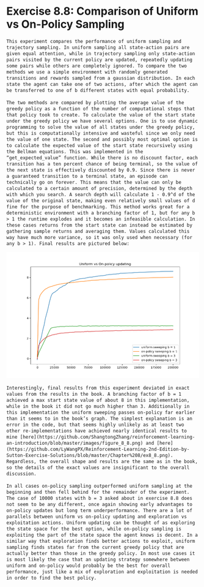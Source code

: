# Exercise 8.8: Comparison of Uniform vs On-Policy Sampling

	This experiment compares the performance of uniform sampling and trajectory sampling. In uniform sampling all state-action pairs are given equal attention, while in trajectory sampling only state-action pairs visited by the current policy are updated, repeatedly updating some pairs while others are completely ignored. To compare the two methods we use a simple environment with randomly generated transitions and rewards sampled from a gaussian distribution. In each state the agent can take one of two actions, after which the agent can be transferred to one of b different states with equal probability. 

	The two methods are compared by plotting the average value of the greedy policy as a function of the number of computational steps that that policy took to create. To calculate the value of the start state under the greedy policy we have several options. One is to use dynamic programming to solve the value of all states under the greedy policy, but this is computationally intensive and wasteful since we only need the value of one state. The second and possibly most optimal option is to calculate the expected value of the start state recursively using the Bellman equations. This was implemented in the “get_expected_value” function. While there is no discount factor, each transition has a ten percent chance of being terminal, so the value of the next state is effectively discounted by 0.9. Since there is never a guaranteed transition to a terminal state, an episode can technically go on forever. This means that the value can only be calculated to a certain amount of precision, determined by the depth with which you search. A search depth will calculate 1 - 0.9^d of the value of the original state, making even relatively small values of d fine for the purpose of benchmarking. This method works great for a deterministic environment with a branching factor of 1, but for any b > 1 the runtime explodes and it becomes an infeasible calculation. In these cases returns from the start state can instead be estimated by gathering sample returns and averaging them. Values calculated this way have much more variance, so it was only used when necessary (for any b > 1). Final results are pictured below:

![Final Results](results.png)

	Interestingly, final results from this experiment deviated in exact values from the results in the book. A branching factor of b = 1 achieved a max start state value of about 8 in this implementation, while in the book it did not go much higher than 3. Additionally in this implementation the uniform sweeping passes on-policy far earlier than it seems to in the book’s graph. The simplest explanation is an error in the code, but that seems highly unlikely as at least two other re-implementations have achieved nearly identical results to mine [here](https://github.com/ShangtongZhang/reinforcement-learning-an-introduction/blob/master/images/figure_8_8.png) and [here](https://github.com/LyWangPX/Reinforcement-Learning-2nd-Edition-by-Sutton-Exercise-Solutions/blob/master/Chapter%208/ex8_8.png). Regardless, the overall shape and results are the same as in the book, so the details of the exact values are insignificant to the overall discussion.

	In all cases on-policy sampling outperformed uniform sampling at the beginning and then fell behind for the remainder of the experiment. The case of 10000 states with b = 3 asked about in exercise 8.8 does not seem to be any different, once again showing early advantages to on-policy updates but long term underperformance. There are a lot of parallels between uniform vs on-policy updating and exploration vs exploitation actions. Uniform updating can be thought of as exploring the state space for the best option, while on-policy sampling is exploiting the part of the state space the agent knows is decent. In a similar way that exploration finds better actions to exploit, uniform sampling finds states far from the current greedy policy that are actually better than those in the greedy policy. In most use cases it is most likely the case that an updating strategy somewhere between uniform and on-policy would probably be the best for overall performance, just like a mix of exploration and exploitation is needed in order to find the best policy.
